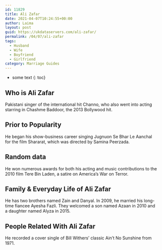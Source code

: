 ```yaml
---
id: 11829
title: Ali Zafar
date: 2021-04-07T10:24:55+00:00
author: Laima
layout: post
guid: https://ukdataservers.com/ali-zafar/
permalink: /04/07/ali-zafar
tags:
  - Husband
  - Wife
  - Boyfriend
  - Girlfriend
category: Marriage Guides
---
```


* some text
{: toc}


## Who is Ali Zafar
                  
                  
                  
Pakistani singer of the international hit Channo, who also went into acting starring in Chashme Baddoor, the 2013 Bollywood hit.
                  
              
            
              
            
                
                
                
## Prior to Popularity
                  
                  
                  
He began his show-business career singing Jugnuon Se Bhar Le Aanchal for the film Shararat, which was directed by Samina Peerzada.
                  
              
            
              
            
                
                
                
## Random data
                  
                  
                  
He won numerous awards for both his acting and music contributions to the 2010 film Tere Bin Laden, a satire on America&#8217;s War on Terror.
                  
              
            
              
            
                
                
                
## Family & Everyday Life of Ali Zafar
                  
                  
                  
He has two brothers named Zain and Danyal. In 2009, he married his long-time fiancee Ayesha Fazli. They welcomed a son named Azaan in 2010 and a daughter named Alyza in 2015.
                  
              
            
              
            
                
                
                
## People Related With Ali Zafar
                  
                  
                  
He recorded a cover single of Bill Withers&#8217; classic Ain&#8217;t No Sunshine from 1971.
                  
              
            
              
            
                
              
            
              
              
            
            
              
            
          
          
          